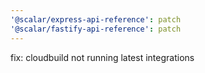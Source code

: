 ```yaml
---
'@scalar/express-api-reference': patch
'@scalar/fastify-api-reference': patch
---
```


fix: cloudbuild not running latest integrations
